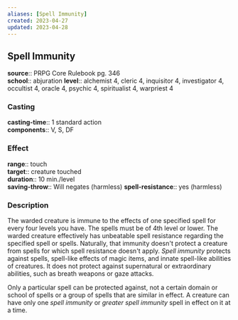 ```yaml
---
aliases: [Spell Immunity]
created: 2023-04-27
updated: 2023-04-28
---
```


## Spell Immunity

**source**:: PRPG Core Rulebook pg. 346  
**school**:: abjuration
**level**:: alchemist 4, cleric 4, inquisitor 4, investigator 4, occultist 4, oracle 4, psychic 4, spiritualist 4, warpriest 4

### Casting

**casting-time**:: 1 standard action  
**components**:: V, S, DF

### Effect

**range**:: touch  
**target**:: creature touched  
**duration**:: 10 min./level  
**saving-throw**:: Will negates (harmless)
**spell-resistance**:: yes (harmless)

### Description

The warded creature is immune to the effects of one specified spell for every four levels you have. The spells must be of 4th level or lower. The warded creature effectively has unbeatable spell resistance regarding the specified spell or spells. Naturally, that immunity doesn't protect a creature from spells for which spell resistance doesn't apply. *Spell immunity* protects against spells, spell-like effects of magic items, and innate spell-like abilities of creatures. It does not protect against supernatural or extraordinary abilities, such as breath weapons or gaze attacks.  
  
Only a particular spell can be protected against, not a certain domain or school of spells or a group of spells that are similar in effect. A creature can have only one *spell immunity* or *greater spell immunity* spell in effect on it at a time.
